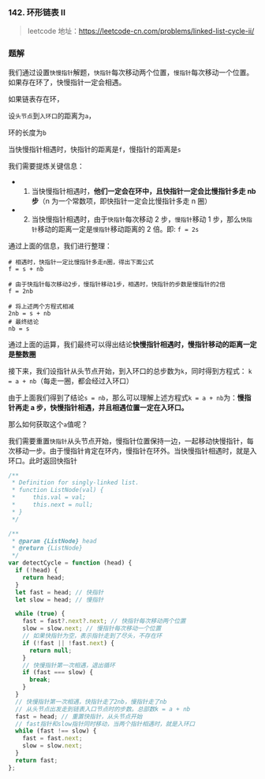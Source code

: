 ### 142. 环形链表 II

> leetcode 地址：https://leetcode-cn.com/problems/linked-list-cycle-ii/

### 题解

我们通过设置`快慢指针`解题，`快指针`每次移动两个位置，`慢指针`每次移动一个位置。如果存在环了，快慢指针一定会相遇。

如果链表存在环，

设`头节点`到`入环口`的距离为`a`，

环的长度为`b`

当快慢指针相遇时，快指针的距离是`f`，慢指针的距离是`s`

我们需要提炼关键信息：

- 1. 当快慢指针相遇时，**他们一定会在环中，且快指针一定会比慢指针多走 nb 步**（n 为一个常数项，即快指针一定会比慢指针多走 n 圈）

- 2. 当快慢指针相遇时，由于`快指针`每次移动 2 步，`慢指针`移动 1 步，那么`快指针`移动的距离一定是`慢指针`移动距离的 2 倍。即: `f = 2s`

通过上面的信息，我们进行整理：

```shell
# 相遇时，快指针一定比慢指针多走n圈，得出下面公式
f = s + nb

# 由于快指针每次移动2步，慢指针移动1步，相遇时，快指针的步数是慢指针的2倍
f = 2nb

# 将上述两个方程式相减
2nb = s + nb
# 最终结论
nb = s
```

通过上面的运算，我们最终可以得出结论**快慢指针相遇时，慢指针移动的距离一定是整数圈**

接下来，我们设指针从头节点开始，到入环口的总步数为`k`，同时得到方程式： `k = a + nb`（每走一圈，都会经过入环口）

由于上面我们得到了结论`s = nb`，那么可以理解上述方程式`k = a + nb`为：**慢指针再走 a 步，快慢指针相遇，并且相遇位置一定在入环口。**

那么如何获取这个`a`值呢？

我们需要重置`快指针`从头节点开始，慢指针位置保持一边，一起移动快慢指针，每次移动一步。由于慢指针肯定在环内，慢指针在环外。当快慢指针相遇时，就是入环口。此时返回快指针

```js
/**
 * Definition for singly-linked list.
 * function ListNode(val) {
 *     this.val = val;
 *     this.next = null;
 * }
 */

/**
 * @param {ListNode} head
 * @return {ListNode}
 */
var detectCycle = function (head) {
  if (!head) {
    return head;
  }
  let fast = head; // 快指针
  let slow = head; // 慢指针

  while (true) {
    fast = fast?.next?.next; // 快指针每次移动两个位置
    slow = slow.next; // 慢指针每次移动一个位置
    // 如果快指针为空，表示指针走到了尽头，不存在环
    if (!fast || !fast.next) {
      return null;
    }
    // 快慢指针第一次相遇，退出循环
    if (fast === slow) {
      break;
    }
  }
  // 快慢指针第一次相遇，快指针走了2nb，慢指针走了nb
  // 从头节点出发走到链表入口节点时的步数。总部数k = a + nb
  fast = head; // 重置快指针，从头节点开始
  // fast指针和slow指针同时移动，当两个指针相遇时，就是入环口
  while (fast !== slow) {
    fast = fast.next;
    slow = slow.next;
  }
  return fast;
};
```
